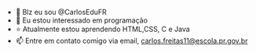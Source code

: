 - :100: Blz eu sou @CarlosEduFR
- 👀 Eu estou interessado em programação
- :star: Atualmente estou aprendendo HTML,CSS, C e Java
- 📫 Entre em contato comigo via email, carlos.freitas11@escola.pr.gov.br

<!---
CarlosEduFR/CarlosEduFR is a ✨ special ✨ repository because its `README.md` (this file) appears on your GitHub profile.
You can click the Preview link to take a look at your changes.
--->

